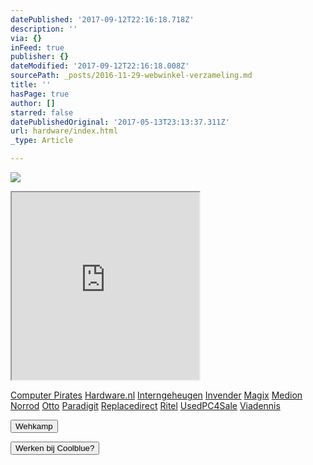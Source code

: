 ```yaml
---
datePublished: '2017-09-12T22:16:18.718Z'
description: ''
via: {}
inFeed: true
publisher: {}
dateModified: '2017-09-12T22:16:18.008Z'
sourcePath: _posts/2016-11-29-webwinkel-verzameling.md
title: ''
hasPage: true
author: []
starred: false
datePublishedOriginal: '2017-05-13T23:13:37.311Z'
url: hardware/index.html
_type: Article

---
```

![](https://the-grid-user-content.s3-us-west-2.amazonaws.com/e4f5c7a1-5645-4150-88af-80872fdd68a7.jpg)

<iframe src="https://the-grid.github.io/ed-userhtml/?g=eJy1V1tvmzAUfudXsEjNW8IttE0bp-q6TavUdXvow_oUGXwKVoyxjDNSTfvvO1yy0q2XVIMoAmzh813sc4wX7z58vbi5_fbRTk0mltZidwPKlpa1KMy9gKXF-A_7p2XjL6PbScmZSU9sL3RdtT2tu1PgSWqw76HL-mUtnHb8gtqphjsySo1RJ45TluX0PIaCcQ2xmUoxsg3VCRgyWkWCyvVoueBZYhc6fjQmyjOqq_edy4wmUDiSRSvePJoUEs2ZU3K5BiEpzRyKEJMWQ8lkZFOBCJ9vvlzZZmNyzSkC1xTJqBHV8G_VYMPGVpRrBvrEPUVSDl3a1tNyBI9oRKdxng0jZgcwpBATT42mDPASr0FPJRjnLCZeeDhzxzRTpxk59kL_eF43KPGC4OjQqxua1LcNGUw9bJWGohh8JjE0aEkNVOQMGmAMmbuzleevGr2rVvCB_2mgdfuHwdBaI6BmwmtmgyjZxe9Nx3My4tQIGKyQ7OLvKcPvyvD3kFEgLYWEJGil80TTLKPIUVTVxIkFj9fN9UwRb2zIRotxQWaB547vyM33qzF2kCrOQXCOixL_jcZ6_FjSDMj7XEyugZUQDeQQxkew_5_o8MWJjjHzNkWR5qpNTi4ZbKe0UNsqTf0gmB91EvW6LCdx8UK62hoEGcn8LhciLxH5oguwtPuwpsN54DSIQWLlFirnsqbXlvHWJJWqyqMwmP3lEGNvcugxSE8edYP26NK-O5zvz9yg3eE8_6ndrWPUZj-jGEjJCwa0TsNesuwhZA_b4POZ9oxJYeiFr3qEu_RbTPq4VVAb0Is_0EQbuAjhGsXtOYEUNgnIuka3nwn-3PU7yXX56MVOklmv2dJAgOmC9OLQU4GH9us-1xUKUqyKoOIyqc2aHQdH-31U_WPP7S5iL560_Hp0AU8-Uc7u8eDjNAeq33jvi-0" height="300" style=""></iframe>

[Computer Pirates][0]
[Hardware.nl][1]
[Interngeheugen][2]
[Invender][3]
[Magix][4]
[Medion][5]
[Norrod][6]
[Otto][7]
[Paradigit][8]
[Replacedirect][9]
[Ritel][10]
[UsedPC4Sale][11]
[Viadennis][12]

<button data-role="cta" style="">Wehkamp</button>

<button data-role="cta" style="">Werken bij Coolblue?</button>



[0]: http://www.computerpirates.com/
[1]: http://www.hardware.nl/
[2]: http://www.interngeheugen.com/tt/?tt=2902_12_133761_Interngeheugen&r=%2F
[3]: http://www.invender.nl/ttiv/index.php?tt=352_12_133761_Invender&r=%2F
[4]: http://www.magix.com/ap/tradetracker/?tt=2074_12_133761_Magix&r=%2F
[5]: http://tc.tradetracker.net/?c=3452&m=12&a=133761
[6]: http://www.norrod.nl/tt/index.aspx?tt=23396_12_133761_Norrod&r=%2F
[7]: http://www.otto.nl/
[8]: http://www.paradigit.nl/tt/index.aspx?tt=5043_12_133761_Paradigit&r=%2F
[9]: http://www.replacedirect.nl/
[10]: http://www.ritel.nl/telecom/?tt=668_12_133761_Ritel&r=%2F
[11]: http://tc.tradetracker.net/?c=20400&m=12&a=133761&r=UsedPC4sale&u=%2F
[12]: http://www.viadennis.nl/computer/?tt=15804_12_133761_Viadennis&r=%2F